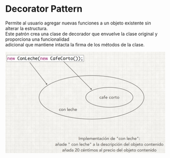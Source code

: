 # Decorator Pattern

Permite al usuario agregar nuevas funciones a un objeto existente sin alterar la estructura.<br>
Este patrón crea una clase de decorador que envuelve la clase original y proporciona una
funcionalidad<br>
adicional que mantiene intacta la firma de los métodos de la clase.

![Graph one](img.png)